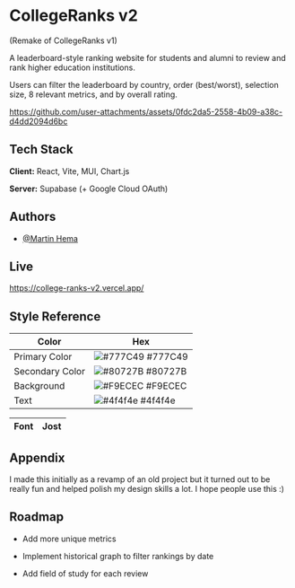 # CollegeRanks v2
(Remake of CollegeRanks v1)

A leaderboard-style ranking website for students and alumni to review and rank higher education institutions.

Users can filter the leaderboard by country, order (best/worst), selection size, 8 relevant metrics, and by overall rating.

https://github.com/user-attachments/assets/0fdc2da5-2558-4b09-a38c-d4dd2094d6bc

## Tech Stack

**Client:** React, Vite, MUI, Chart.js

**Server:** Supabase (+ Google Cloud OAuth)

## Authors

- [@Martin Hema](https://www.github.com/martin0he)

## Live

https://college-ranks-v2.vercel.app/

## Style Reference

| Color           | Hex                                                              |
| --------------- | ---------------------------------------------------------------- |
| Primary Color   | ![#777C49](https://via.placeholder.com/10/777C49?text=+) #777C49 |
| Secondary Color | ![#80727B](https://via.placeholder.com/10/80727B?text=+) #80727B |
| Background      | ![#F9ECEC](https://via.placeholder.com/10/F9ECEC?text=+) #F9ECEC |
| Text            | ![#4f4f4e](https://via.placeholder.com/10/4f4f4e?text=+) #4f4f4e |

| Font | Jost |
| ---- | ---- |

## Appendix

I made this initially as a revamp of an old project but it turned out to be really fun and helped polish my design skills a lot. I hope people use this :)

## Roadmap

- Add more unique metrics

- Implement historical graph to filter rankings by date

- Add field of study for each review
